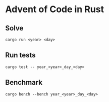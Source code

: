 # Advent of Code in Rust

## Solve
`cargo run <year> <day>`

## Run tests
`cargo test -- year_<year>_day_<day>`

## Benchmark
`cargo bench --bench year_<year>_day_<day>`

